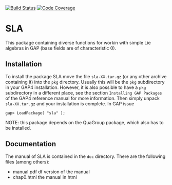 [![Build Status](https://travis-ci.com/gap-packages/sla.svg)](https://travis-ci.com/gap-packages/sla)
[![Code Coverage](https://codecov.io/github/gap-packages/sla/coverage.svg)](https://codecov.io/gh/gap-packages/sla)

# SLA

This package containing diverse functions for workin with simple Lie
algebras in GAP (base fields are of characteristic 0).


## Installation

To install the package SLA move the file `sla-XX.tar.gz`
(or any other archive containing it) into the `pkg` directory.
Usually this will be the `pkg` subdirectory in your GAP4 installation.
However, it is also possible to have a `pkg` subdirectory in a
different place, see the section `Installing GAP Packages` of the
GAP4 reference manual for more information.
Then simply unpack `sla-XX.tar.gz` and your installation is
complete.
In GAP issue

    gap> LoadPackage( "sla" );

NOTE: this package depends on the QuaGroup package, which also has
to be installed.


## Documentation

The manual of SLA is contained in the `doc` directory. There are the
following files (among others):

* manual.pdf       df version of the manual
* chap0.html      the manual in html

